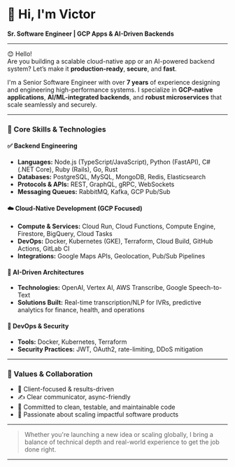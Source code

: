 # 👋 Hi, I'm Victor

**Sr. Software Engineer | GCP Apps & AI-Driven Backends**

---

😊 Hello!  
Are you building a scalable cloud-native app or an AI-powered backend system? Let’s make it **production-ready**, **secure**, and **fast**.

I'm a Senior Software Engineer with over **7 years** of experience designing and engineering high-performance systems. I specialize in **GCP-native applications**, **AI/ML-integrated backends**, and **robust microservices** that scale seamlessly and securely.

---

### 🔧 Core Skills & Technologies

#### ✅ Backend Engineering
- **Languages:** Node.js (TypeScript/JavaScript), Python (FastAPI), C# (.NET Core), Ruby (Rails), Go, Rust  
- **Databases:** PostgreSQL, MySQL, MongoDB, Redis, Elasticsearch  
- **Protocols & APIs:** REST, GraphQL, gRPC, WebSockets  
- **Messaging Queues:** RabbitMQ, Kafka, GCP Pub/Sub  

#### ☁️ Cloud-Native Development (GCP Focused)
- **Compute & Services:** Cloud Run, Cloud Functions, Compute Engine, Firestore, BigQuery, Cloud Tasks  
- **DevOps:** Docker, Kubernetes (GKE), Terraform, Cloud Build, GitHub Actions, GitLab CI  
- **Integrations:** Google Maps APIs, Geolocation, Pub/Sub Pipelines  

#### 🤖 AI-Driven Architectures
- **Technologies:** OpenAI, Vertex AI, AWS Transcribe, Google Speech-to-Text  
- **Solutions Built:** Real-time transcription/NLP for IVRs, predictive analytics for finance, health, and operations  

#### 🔐 DevOps & Security
- **Tools:** Docker, Kubernetes, Terraform  
- **Security Practices:** JWT, OAuth2, rate-limiting, DDoS mitigation  

---

### 🌟 Values & Collaboration

- 🤝 Client-focused & results-driven  
- ✍️ Clear communicator, async-friendly  
- 🧹 Committed to clean, testable, and maintainable code  
- 🚀 Passionate about scaling impactful software products  

---

> Whether you're launching a new idea or scaling globally, I bring a balance of technical depth and real-world experience to get the job done right.

---
